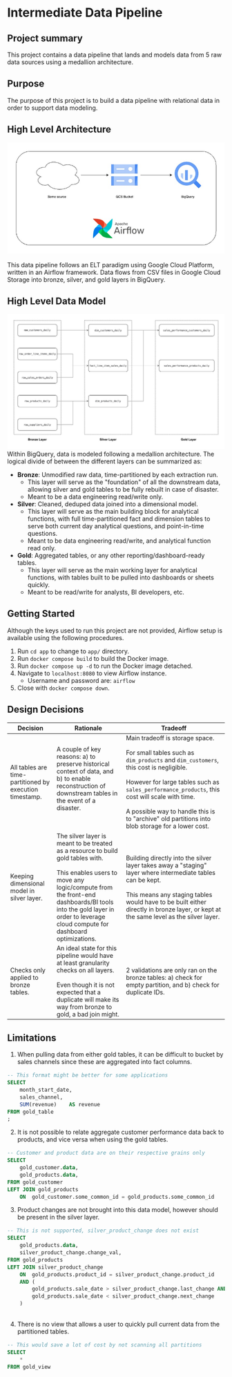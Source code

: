 # Intermediate Data Pipeline

## Project summary
This project contains a data pipeline that lands and models data from 5 raw data sources using a medallion architecture.
## Purpose
The purpose of this project is to build a data pipeline with relational data in order to support data modeling.
## High Level Architecture
![architecture-diagram](/docs/architecture.jpg)

This data pipeline follows an ELT paradigm using Google Cloud Platform, written in an Airflow framework. Data flows from CSV files in Google Cloud Storage into bronze, silver, and gold layers in BigQuery.
## High Level Data Model
![data-model](/docs/data-model.jpg)
Within BigQuery, data is modeled following a medallion architecture. The logical divide of between the different layers can be summarized as:
- **Bronze**: Unmodified raw data, time-partitioned by each extraction run. 
	- This layer will serve as the "foundation" of all the downstream data, allowing silver and gold tables to be fully rebuilt in case of disaster. 
	- Meant to be a data engineering read/write only.
- **Silver**: Cleaned, deduped data joined into a dimensional model. 
	- This layer will serve as the main building block for analytical functions, with full time-partitioned fact and dimension tables to serve both current day analytical questions, and point-in-time questions.
	- Meant to be data engineering read/write, and analytical function read only.
- **Gold**: Aggregated tables, or any other reporting/dashboard-ready tables. 
	- This layer will serve as the main working layer for analytical functions, with tables built to be pulled into dashboards or sheets quickly.
	- Meant to be read/write for analysts, BI developers, etc.
## Getting Started
Although the keys used to run this project are not provided, Airflow setup is available using the following procedures.
1. Run `cd app` to change to `app/` directory.
2. Run `docker compose build` to build the Docker image.
3. Run `docker compose up -d` to run the Docker image detached.
4. Navigate to `localhost:8080` to view Airflow instance.
	- Username and password are: `airflow`
5. Close with `docker compose down`.
## Design Decisions
| Decision                                                | **Rationale**                                                                                                                                                                                                                                                   | **Tradeoff**                                                                                                                                                                                                                                                                                                                               |
| ------------------------------------------------------- | --------------------------------------------------------------------------------------------------------------------------------------------------------------------------------------------------------------------------------------------------------------- | ------------------------------------------------------------------------------------------------------------------------------------------------------------------------------------------------------------------------------------------------------------------------------------------------------------------------------------------ |
| All tables are time-partitioned by execution timestamp. | A couple of key reasons: a) to preserve historical context of data, and b) to enable reconstruction of downstream tables in the event of a disaster.<br><br>                                                                                                    | Main tradeoff is storage space.<br><br>For small tables such as `dim_products` and `dim_customers`, this cost is negligible.<br><br>However for large tables such as `sales_performance_products`, this cost will scale with time.<br><br>A possible way to handle this is to "archive" old partitions into blob storage for a lower cost. |
| Keeping dimensional model in silver layer.              | The silver layer is meant to be treated as a resource to build gold tables with.<br><br>This enables users to move any logic/compute from the front-end dashboards/BI tools into the gold layer in order to leverage cloud compute for dashboard optimizations. | Building directly into the silver layer takes away a "staging" layer where intermediate tables can be kept.<br><br>This means any staging tables would have to be built either directly in bronze layer, or kept at the same level as the silver layer.                                                                                    |
| Checks only applied to bronze tables.                   | An ideal state for this pipeline would have at least granularity checks on all layers.<br><br>Even though it is not expected that a duplicate will make its way from bronze to gold, a bad join might.                                                          | 2 validations are only ran on the bronze tables: a) check for empty partition, and b) check for duplicate IDs.                                                                                                                                                                                                                             |
## Limitations
1. When pulling data from either gold tables, it can be difficult to bucket by sales channels since these are aggregated into fact columns.

```sql
-- This format might be better for some applications
SELECT
	month_start_date,
	sales_channel,
	SUM(revenue)    AS revenue
FROM gold_table
;
```

2. It is not possible to relate aggregate customer performance data back to products, and vice versa when using the gold tables.

```sql
-- Customer and product data are on their respective grains only
SELECT
	gold_customer.data,
	gold_products.data,
FROM gold_customer
LEFT JOIN gold_products
	ON  gold_customer.some_common_id = gold_products.some_common_id
```

3. Product changes are not brought into this data model, however should be present in the silver layer.

```sql
-- This is not supported, silver_product_change does not exist
SELECT
	gold_products.data,
	silver_product_change.change_val,
FROM gold_products
LEFT JOIN silver_product_change
	ON  gold_products.product_id = silver_product_change.product_id
	AND (
		gold_products.sale_date > silver_product_change.last_change AND
		gold_products.sale_date < silver_product_change.next_change
	)
		
```

4. There is no view that allows a user to quickly pull current data from the partitioned tables.

```sql
-- This would save a lot of cost by not scanning all partitions
SELECT
	*
FROM gold_view
```
